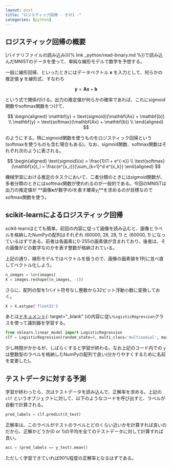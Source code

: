 ```yaml
---
layout: post
title: "ロジスティック回帰 - その1 -"
categories: [python]
---
```


## ロジスティック回帰の概要

[バイナリファイルの読み込み]({% link _python/read-binary.md %})で読み込んだMNISTのデータを使って、単純な線形モデルで数字を予想する。

一般に線形回帰、といったときにはデータベクトル $\mathbf{x}$ を入力として、何らかの推定値 $\mathbf{y}$ を線形式、すなわち

$$
\mathbf{y} = \mathbf{Ax} + \mathbf{b}
$$

という式で関係付ける。出力の推定値が何らかの確率であれば、これにsigmoid関数やsoftmax関数をつけて、

$$
\begin{aligned}
    \mathbf{y} = \text{sigmoid}(\mathbf{Ax} + \mathbf{b}) \\
    \mathbf{y} = \text{softmax}(\mathbf{Ax} + \mathbf{b}) \\
\end{aligned}
$$

のようにする。特にsigmoid関数を使うものをロジスティック回帰という(softmaxを使うものも含む場合もある)。なお、sigmoid関数、softmax関数はそれぞれ次のように表される。

$$
\begin{aligned}
    \text{sigmoid}(x) = \frac{1}{1 + e^{-x}} \\
    \text{softmax}(\mathbf{x})_i = \frac{e^{x_i}}{\sum_{k=1}^d e^{x_k}}
\end{aligned}
$$ 

機械学習における推定のタスクにおいて、二者分類のときにはsigmoid関数が、多者分類のときにはsoftmax関数が使われるのが一般的である。今回のMNISTは出力の推定値が **画像$\mathbf{x}$が数字の$i$を表す確率$y_i$**を求めるのが目標なのでsoftmax関数を使う。

## scikit-learnによるロジスティック回帰

scikit-learnはとても簡単。前回の内容に従って画像を読み込むと、画像とラベルを格納したNumPyの配列はそれぞれ (60000, 28, 28, 1) と (60000, 1) になっているはずである。前者は各画素に0-255の画素値が含まれており、後者は、その画像がどの数字なのかを表す整数が格納されている。

上記の通り、線形モデルではベクトルを扱うので、画像の画素値を1列に並べ直してベクトル化しよう。

```python
n_images = len(images)
X = images.reshape((n_images, -1))
```

さらに、配列の型を1バイト符号なし整数から32ビット浮動小数に変換しておく。

```python
X = X.astype('float32')
```

あとは[ドキュメント](https://scikit-learn.org/stable/modules/generated/sklearn.linear_model.LogisticRegression.html){: target="_blank" }の内容に従い`LogisticRegression`クラスを使って識別器を学習する。

```python
from sklearn.linear_model import LogisticRegression
clf = LogisticRegression(random_state=0, multi_class='multinomial', max_iter=20).fit(X, y)
```

少し時間がかかるが、しばらくすると学習が終わる。なお上記のコード内での `y` は整数型のラベルを格納したNumPyの配列で良い(分かりやすくするために名前を変更した)。

## テストデータに対する予測

学習が終わったら、次はテストデータを読み込んで、正解率を求める。上記の `clf` というオブジェクトに対して、以下のようなコードを呼び出すと、ラベルが自動で計算される。

```python
pred_labels = clf.predict(X_test)
```

正解率は、このラベルがテストのラベルとどのくらい近いかを計算すれば良いのだから、正解かどうか(0 or 1)の平均を全てのテストデータに対して計算すれば良い。

```python
acc = (pred_labels == y_test).mean()
```

ただしく学習できていれば90%程度の正解率となるはずである。
